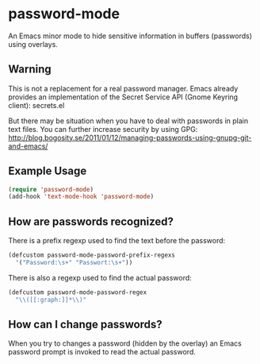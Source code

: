 password-mode
=============

An Emacs minor mode to hide sensitive information in buffers (passwords)
using overlays.

Warning
-------

This is not a replacement for a real password manager. Emacs already provides
an implementation of the Secret Service API (Gnome Keyring client): secrets.el

But there may be situation when you have to deal with passwords in plain text files.
You can further increase security by using GPG: http://blog.bogosity.se/2011/01/12/managing-passwords-using-gnupg-git-and-emacs/



Example Usage
-------------

```lisp
(require 'password-mode)
(add-hook 'text-mode-hook 'password-mode)
```

How are passwords recognized?
-----------------------------

There is a prefix regexp used to find the text before the password:

```lisp
(defcustom password-mode-password-prefix-regexs
  '("Password:\s+" "Passwort:\s+"))
```

There is also a regexp used to find the actual password:

```lisp
(defcustom password-mode-password-regex
  "\\([[:graph:]]*\\)"
```

How can I change passwords?
---------------------------

When you try to changes a password (hidden by the overlay) an Emacs
password prompt is invoked to read the actual password.
